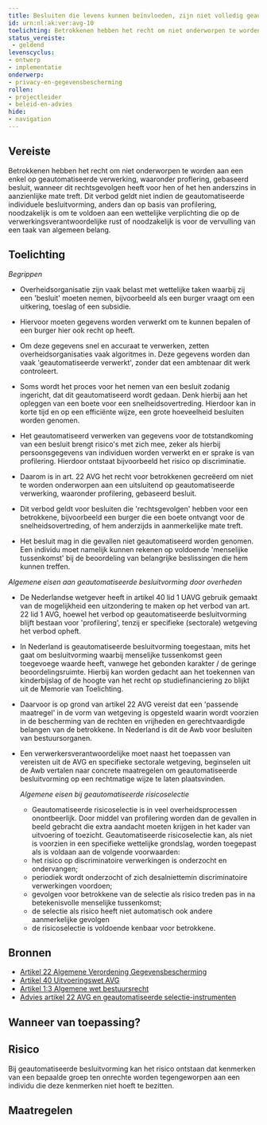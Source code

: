 ```yaml
---
title: Besluiten die levens kunnen beïnvloeden, zijn niet volledig geautomatiseerd
id: urn:nl:ak:ver:avg-10
toelichting: Betrokkenen hebben het recht om niet onderworpen te worden aan een enkel op geautomatiseerde verwerking, waaronder proflering, gebaseerd besluit, wanneer dit rechtsgevolgen heeft voor hen of het hen anderszins in aanzienlijke mate treft.
status_vereiste: 
 - geldend
levenscyclus: 
- ontwerp
- implementatie
onderwerp:
- privacy-en-gegevensbescherming
rollen:
- projectleider
- beleid-en-advies
hide:
- navigation
---
```


<!-- tags -->

## Vereiste

Betrokkenen hebben het recht om niet onderworpen te worden aan een enkel op geautomatiseerde verwerking, waaronder proflering, gebaseerd besluit, wanneer dit rechtsgevolgen heeft voor hen of het hen anderszins in aanzienlijke mate treft. Dit verbod geldt niet indien de  geautomatiseerde individuele besluitvorming, anders dan op basis van profilering, noodzakelijk is om te voldoen aan een wettelijke verplichting die op de verwerkingsverantwoordelijke rust of noodzakelijk is voor de vervulling van een taak van algemeen belang.

## Toelichting

*Begrippen*
- Overheidsorganisatie zijn vaak belast met wettelijke taken waarbij zij een 'besluit' moeten nemen, bijvoorbeeld als een burger vraagt om een uitkering, toeslag of een subsidie.
- Hiervoor moeten gegevens worden verwerkt om te kunnen bepalen of een burger hier ook recht op heeft. 
- Om deze gegevens snel en accuraat te verwerken, zetten overheidsorganisaties vaak algoritmes in. Deze gegevens worden dan vaak 'geautomatiseerde verwerkt', zonder dat een ambtenaar dit werk controleert.
- Soms wordt het proces voor het nemen van een besluit zodanig ingericht, dat dit geautomatiseerd wordt gedaan. Denk hierbij aan het opleggen van een boete voor een snelheidsovertreding. Hierdoor kan in korte tijd en op een efficiënte wijze, een grote hoeveelheid besluiten worden genomen. 
    
- Het geautomatiseerd verwerken van gegevens voor de totstandkoming van een besluit brengt risico's met zich mee, zeker als hierbij persoonsgegevens van individuen worden verwerkt en er sprake is van profilering. Hierdoor ontstaat bijvoorbeeld het risico op discriminatie.
- Daarom is in art. 22 AVG het recht voor betrokkenen gecreëerd om niet te worden onderworpen aan een uitsluitend op geautomatiseerde verwerking, waaronder profilering, gebaseerd besluit.
- Dit verbod geldt voor besluiten die 'rechtsgevolgen' hebben voor een betrokkene, bijvoorbeeld een burger die een boete ontvangt voor de snelheidsovertreding, of hem anderzijds in aanmerkelijke mate treft. 
- Het besluit mag in die gevallen niet geautomatiseerd worden genomen. Een individu moet namelijk kunnen rekenen op voldoende 'menselijke tussenkomst' bij de beoordeling van belangrijke beslissingen die hem kunnen treffen.

*Algemene eisen aan geautomatiseerde besluitvorming door overheden*
- De Nederlandse wetgever heeft in artikel 40 lid 1 UAVG gebruik gemaakt van de mogelijkheid een uitzondering te maken op het verbod van art. 22 lid 1 AVG, hoewel het verbod op geautomatiseerde besluitvorming blijft bestaan voor 'profilering', tenzij er specifieke (sectorale) wetgeving het verbod opheft.
- In Nederland is geautomatiseerde besluitvorming toegestaan, mits het gaat om besluitvorming waarbij menselijke tussenkomst geen toegevoege waarde heeft, vanwege het gebonden karakter / de geringe beoordelingsruimte. Hierbij kan worden gedacht aan het toekennen van kinderbijslag of de hoogte van het recht op studiefinanciering zo blijkt uit de Memorie van Toelichting.
- Daarvoor is op grond van artikel 22 AVG vereist dat een 'passende maatregel' in de vorm van wetgeving is opgesteld waarin wordt voorzien in de bescherming van de rechten en vrijheden en gerechtvaardigde belangen van de betrokkene. In Nederland is dit de Awb voor besluiten van bestuursorganen.
- Een verwerkersverantwoordelijke moet naast het toepassen van vereisten uit de AVG en specifieke sectorale wetgeving, beginselen uit de Awb vertalen naar concrete maatregelen om geautomatiseerde besluitvorming op een rechtmatige wijze te laten plaatsvinden.

  *Algemene eisen bij geautomatiseerde risicoselectie*
  - Geautomatiseerde risicoselectie is in veel overheidsprocessen onontbeerlijk. Door middel van profilering worden dan de gevallen in beeld gebracht die extra aandacht moeten krijgen in het kader van uitvoering of toezicht. Geautomatiseerde risicoselectie kan, als niet is voorzien in een specifieke wettelijke grondslag, worden toegepast als is voldaan aan de volgende voorwaarden:
  - het risico op discriminatoire verwerkingen is onderzocht en ondervangen;
  - periodiek wordt onderzocht of zich desalniettemin discriminatoire verwerkingen voordoen;
  - gevolgen voor betrokkene van de selectie als risico treden pas in na betekenisvolle menselijke tussenkomst;
  - de selectie als risico heeft niet automatisch ook andere aanmerkelijke gevolgen
  - de risicoselectie is voldoende kenbaar voor betrokkene. 

## Bronnen

- [Artikel 22 Algemene Verordening Gegevensbescherming](https://eur-lex.europa.eu/legal-content/NL/TXT/HTML/?uri=CELEX:32016R0679)
- [Artikel 40 Uitvoeringswet AVG](https://wetten.overheid.nl/jci1.3:c:BWBR0040940&hoofdstuk=4&artikel=40&z=2021-07-01&g=2021-07-01) 
- [Artikel 1:3 Algemene wet bestuursrecht](https://wetten.overheid.nl/jci1.3:c:BWBR0005537&hoofdstuk=1&titeldeel=1.1&artikel=1:3&z=2024-05-01&g=2024-05-01) 
- [Advies artikel 22 AVG en geautomatiseerde selectie-instrumenten](https://www.autoriteitpersoonsgegevens.nl/system/files?file=2024-10/Advies%20geautomatiseerde%20besluitvorming%20artikel%2022%20AVG.pdf)

## Wanneer van toepassing? 
<!-- tags-ai-act --> 


## Risico 

Bij geautomatiseerde besluitvorming kan het risico ontstaan dat kenmerken van een bepaalde groep ten onrechte worden tegengeworpen aan een individu die deze kenmerken niet hoeft te bezitten.

## Maatregelen 

<!-- list_maatregelen vereiste/avg-10-recht-op-niet-geautomatiseerde-besluitvorming no-search no-onderwerp no-rol no-levenscyclus -->
